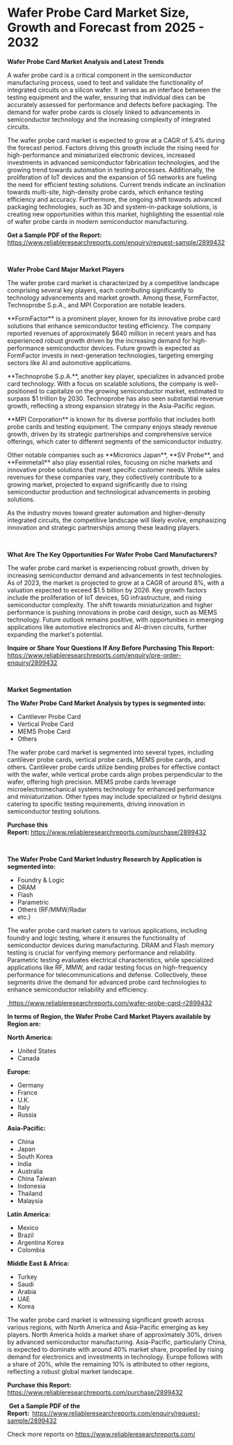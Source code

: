 <p><h1>Wafer Probe Card Market Size, Growth and Forecast from 2025 - 2032</h1></p><p><strong>Wafer Probe Card Market Analysis and Latest Trends</strong></p>
<p><p>A wafer probe card is a critical component in the semiconductor manufacturing process, used to test and validate the functionality of integrated circuits on a silicon wafer. It serves as an interface between the testing equipment and the wafer, ensuring that individual dies can be accurately assessed for performance and defects before packaging. The demand for wafer probe cards is closely linked to advancements in semiconductor technology and the increasing complexity of integrated circuits.</p><p>The wafer probe card market is expected to grow at a CAGR of 5.4% during the forecast period. Factors driving this growth include the rising need for high-performance and miniaturized electronic devices, increased investments in advanced semiconductor fabrication technologies, and the growing trend towards automation in testing processes. Additionally, the proliferation of IoT devices and the expansion of 5G networks are fueling the need for efficient testing solutions. Current trends indicate an inclination towards multi-site, high-density probe cards, which enhance testing efficiency and accuracy. Furthermore, the ongoing shift towards advanced packaging technologies, such as 3D and system-in-package solutions, is creating new opportunities within this market, highlighting the essential role of wafer probe cards in modern semiconductor manufacturing.</p></p>
<p><strong>Get a Sample PDF of the Report:&nbsp;</strong> <a href="https://www.reliableresearchreports.com/enquiry/request-sample/2899432?utm_campaign=2737&utm_medium=2&utm_source=Github&utm_content=ia&utm_term=15032025&utm_id=wafer-probe-card">https://www.reliableresearchreports.com/enquiry/request-sample/2899432</a></p>
<p>&nbsp;</p>
<p><strong>Wafer Probe Card Major Market Players</strong></p>
<p><p>The wafer probe card market is characterized by a competitive landscape comprising several key players, each contributing significantly to technology advancements and market growth. Among these, FormFactor, Technoprobe S.p.A., and MPI Corporation are notable leaders.</p><p>**FormFactor** is a prominent player, known for its innovative probe card solutions that enhance semiconductor testing efficiency. The company reported revenues of approximately $640 million in recent years and has experienced robust growth driven by the increasing demand for high-performance semiconductor devices. Future growth is expected as FormFactor invests in next-generation technologies, targeting emerging sectors like AI and automotive applications.</p><p>**Technoprobe S.p.A.**, another key player, specializes in advanced probe card technology. With a focus on scalable solutions, the company is well-positioned to capitalize on the growing semiconductor market, estimated to surpass $1 trillion by 2030. Technoprobe has also seen substantial revenue growth, reflecting a strong expansion strategy in the Asia-Pacific region.</p><p>**MPI Corporation** is known for its diverse portfolio that includes both probe cards and testing equipment. The company enjoys steady revenue growth, driven by its strategic partnerships and comprehensive service offerings, which cater to different segments of the semiconductor industry.</p><p>Other notable companies such as **Micronics Japan**, **SV Probe**, and **Feinmetall** also play essential roles, focusing on niche markets and innovative probe solutions that meet specific customer needs. While sales revenues for these companies vary, they collectively contribute to a growing market, projected to expand significantly due to rising semiconductor production and technological advancements in probing solutions.</p><p>As the industry moves toward greater automation and higher-density integrated circuits, the competitive landscape will likely evolve, emphasizing innovation and strategic partnerships among these leading players.</p></p>
<p>&nbsp;</p>
<p><strong>What Are The Key Opportunities For Wafer Probe Card Manufacturers?</strong></p>
<p><p>The wafer probe card market is experiencing robust growth, driven by increasing semiconductor demand and advancements in test technologies. As of 2023, the market is projected to grow at a CAGR of around 8%, with a valuation expected to exceed $1.5 billion by 2026. Key growth factors include the proliferation of IoT devices, 5G infrastructure, and rising semiconductor complexity. The shift towards miniaturization and higher performance is pushing innovations in probe card design, such as MEMS technology. Future outlook remains positive, with opportunities in emerging applications like automotive electronics and AI-driven circuits, further expanding the market's potential.</p></p>
<p><strong>Inquire or Share Your Questions If Any Before Purchasing This Report:</strong> <a href="https://www.reliableresearchreports.com/enquiry/pre-order-enquiry/2899432?utm_campaign=2737&utm_medium=2&utm_source=Github&utm_content=ia&utm_term=15032025&utm_id=wafer-probe-card">https://www.reliableresearchreports.com/enquiry/pre-order-enquiry/2899432</a></p>
<p>&nbsp;</p>
<p><strong>Market Segmentation</strong></p>
<p><strong>The Wafer Probe Card Market Analysis by types is segmented into:</strong></p>
<p><ul><li>Cantilever Probe Card</li><li>Vertical Probe Card</li><li>MEMS Probe Card</li><li>Others</li></ul></p>
<p><p>The wafer probe card market is segmented into several types, including cantilever probe cards, vertical probe cards, MEMS probe cards, and others. Cantilever probe cards utilize bending probes for effective contact with the wafer, while vertical probe cards align probes perpendicular to the wafer, offering high precision. MEMS probe cards leverage microelectromechanical systems technology for enhanced performance and miniaturization. Other types may include specialized or hybrid designs catering to specific testing requirements, driving innovation in semiconductor testing solutions.</p></p>
<p><strong>Purchase this Report:&nbsp;</strong><a href="https://www.reliableresearchreports.com/purchase/2899432?utm_campaign=2737&utm_medium=2&utm_source=Github&utm_content=ia&utm_term=15032025&utm_id=wafer-probe-card">https://www.reliableresearchreports.com/purchase/2899432</a></p>
<p>&nbsp;</p>
<p><strong>The Wafer Probe Card Market Industry Research by Application is segmented into:</strong></p>
<p><ul><li>Foundry & Logic</li><li>DRAM</li><li>Flash</li><li>Parametric</li><li>Others (RF/MMW/Radar</li><li>etc.)</li></ul></p>
<p><p>The wafer probe card market caters to various applications, including foundry and logic testing, where it ensures the functionality of semiconductor devices during manufacturing. DRAM and Flash memory testing is crucial for verifying memory performance and reliability. Parametric testing evaluates electrical characteristics, while specialized applications like RF, MMW, and radar testing focus on high-frequency performance for telecommunications and defense. Collectively, these segments drive the demand for advanced probe card technologies to enhance semiconductor reliability and efficiency.</p></p>
<p><a href="https://www.reliableresearchreports.com/wafer-probe-card-r2899432?utm_campaign=2737&utm_medium=2&utm_source=Github&utm_content=ia&utm_term=15032025&utm_id=wafer-probe-card">&nbsp;https://www.reliableresearchreports.com/wafer-probe-card-r2899432</a></p>
<p><strong>In terms of Region, the Wafer Probe Card Market Players available by Region are:</strong></p>
<p>
    <p> <strong> North America: </strong>
        <ul>
            <li>United States</li>
            <li>Canada</li>
        </ul>
        </p> 
    <p> <strong> Europe: </strong>
        <ul>
            <li>Germany</li>
            <li>France</li>
            <li>U.K.</li>
            <li>Italy</li>
            <li>Russia</li>
        </ul>
        </p> 
    <p> <strong> Asia-Pacific: </strong>
        <ul>
            <li>China</li>
            <li>Japan</li>
            <li>South Korea</li>
            <li>India</li>
            <li>Australia</li>
            <li>China Taiwan</li>
            <li>Indonesia</li>
            <li>Thailand</li>
            <li>Malaysia</li>
        </ul>
        </p> 
    <p> <strong> Latin America: </strong>
        <ul>
            <li>Mexico</li>
            <li>Brazil</li>
            <li>Argentina Korea</li>
            <li>Colombia</li>
        </ul>
        </p> 
    <p> <strong> Middle East & Africa: </strong>
        <ul>
            <li>Turkey</li>
            <li>Saudi</li>
            <li>Arabia</li>
            <li>UAE</li>
            <li>Korea</li>
        </ul>
    </p>
    </p>
<p><p>The wafer probe card market is witnessing significant growth across various regions, with North America and Asia-Pacific emerging as key players. North America holds a market share of approximately 30%, driven by advanced semiconductor manufacturing. Asia-Pacific, particularly China, is expected to dominate with around 40% market share, propelled by rising demand for electronics and investments in technology. Europe follows with a share of 20%, while the remaining 10% is attributed to other regions, reflecting a robust global market landscape.</p></p>
<p><strong>Purchase this Report: </strong><a href="https://www.reliableresearchreports.com/purchase/2899432?utm_campaign=2737&utm_medium=2&utm_source=Github&utm_content=ia&utm_term=15032025&utm_id=wafer-probe-card">https://www.reliableresearchreports.com/purchase/2899432</a></p>
<p>&nbsp;<strong>Get a Sample PDF of the Report:&nbsp;&nbsp;</strong><a href="https://www.reliableresearchreports.com/enquiry/request-sample/2899432?utm_campaign=2737&utm_medium=2&utm_source=Github&utm_content=ia&utm_term=15032025&utm_id=wafer-probe-card">https://www.reliableresearchreports.com/enquiry/request-sample/2899432</a></p>
<p><strong></strong></p>
<p>Check more reports on <a href="https://www.reliableresearchreports.com/?utm_campaign=2737&utm_medium=2&utm_source=Github&utm_content=ia&utm_term=15032025&utm_id=wafer-probe-card">https://www.reliableresearchreports.com/</a></p>